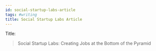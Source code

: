 ```yaml
---
id: social-startup-labs-article
tags: #writing
title: Social Startup Labs Article
---
```


Title:

> Social Startup Labs: Creating Jobs at the Bottom of the Pyramid